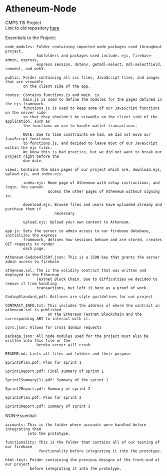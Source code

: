 # Atheneum-Node
CMPS 115 Project  
Link to old repository [here](https://github.com/thraxxed/CryptocurrencyTracker)


Essentials to the Project:

    node_modules: Folder containing imported node packages used throughout project. 
                  Subfolders and packages used include: ejs, firebase-admin, express,
                  express session, dotenv, getmdl-select, mdl-selectfield, remodal, and web3.
                  
    public: Folder containing all css files, JavaScript files, and images that are viewable
            on the client side of the app.
            
    routes: Contains functions.js and main. js
            main.js is used to define the modules for the pages defined in the ejs framework.
            functions.js is used to keep some of our JavaScript functions on the server side
            so that they shouldn't be viewable on the client side of the application, such as
            the functions we use to handle wallet transactions.
            
            NOTE: Due to time constraints we had, we did not move our JavaScript functions
            to functions.js, and decided to leave most of our JavaScript within the ejs files.
            We know this is bad practice, but we did not want to break our project right before the
            due date. 
            
    views: Contains the main pages of our project which are, download.ejs, upload.ejs, and index.ejs.
    
            index.ejs: Home page of Atheneum with setup instructions, and login. You cannot
                       access the other pages of Atheneum without signing in.
                       
            download.ejs: Browse files and users have uploaded already and purchase them if
                          necessary
                          
            upload.ejs: Upload your own content to Atheneum.
            
    app.js: Sets the server to admin access to our firebase database, initializes the express 
            framework, defines how sessions behave and are stored, creates GET requests to render
            each page. 
            
    Atheneum-5adcbe47350f.json: This is a JSON key that grants the server admin access to firebase
    
    atheneum.sol: The is the solidity contract that was written and deployed to the Ethereum
                  Testnet Block Chain. Due to difficulties we decided to remove it from handling 
                  transactions, but left it here as a proof of work.
                  
    CodingStandard,pdf: Outlines are style guildelines for our project
    
    CONTRACT_INFO.txt: This includes the address of where the contract in atheneum.sol is published
                       on the Ethereum Testnet Blockchain and the corresponding ABI to interact with it. 
    
    cors.json: Allows for cross domain requests
    
    package.json: All node modules used for the project must also be written into this file or the 
                  heroku server will crash. 
                  
    README.md: Lists all files and folders and their purpose
    
    Sprint1Plan.pdf: Plan for sprint 1
    
    Sprint1Report.pdf: Final summary of sprint 1
    
    Sprint1Summary(1).pdf: Summary of the sprint 1
    
    Sprint2Report.pdf: Summary of sprint 2
    
    Sprint3Plan.pdf: Plan for sprint 3
    
    Sprint3Report.pdf: Summary of sprint 3


NON-Essential:

    accounts: This is the folder where accounts were handled before integrating them
              into the prototype.
              
    functionality: This is the folder that contains all of our testing of our firebase
                   functionality before integrating it into the prototype.
                   
    html-test: Folder containing the previous designs of the front-end of our project
               before integrating it into the prototype.


